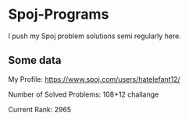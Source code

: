 # Spoj-Programs

I push my Spoj problem solutions semi regularly here.

## Some data

My Profile: https://www.spoj.com/users/hatelefant12/ 

Number of Solved Problems: 108+12 challange 

Current Rank: 2965

